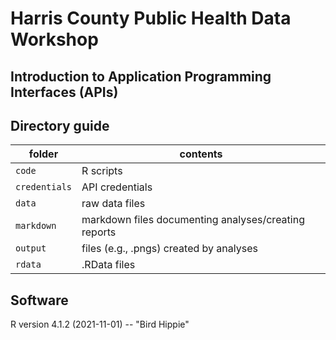 # Harris County Public Health Data Workshop 
## Introduction to Application Programming Interfaces (APIs)

## Directory guide

folder | contents
---|---------
`code` |  R scripts
`credentials` | API credentials
`data` | raw data files
`markdown` | markdown files documenting analyses/creating reports
`output` |  files (e.g., .pngs) created by analyses
`rdata` | .RData files

## Software

R version 4.1.2 (2021-11-01) -- "Bird Hippie"
